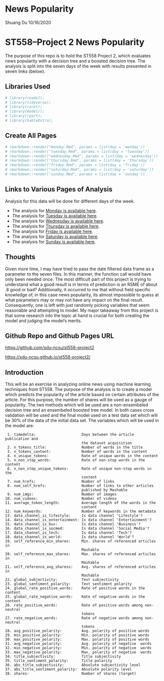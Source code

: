 News Popularity
================
Shuang Du
10/16/2020

# ST558–Project 2 News Popularity

The purpose of this repo is to hold the ST558 Project 2, which evaluates
news popularity with a decision tree and a boosted decision tree. The
analysis is split into the seven days of the week with results presented
in seven links (below).

## Libraries Used

``` r
# library(readxl);
# library(tidyverse);
# library(caret);
# library(modelr);
# library(rpart);
# library(kableExtra);
```

## Create All Pages

``` r
# rmarkdown::render("monday.Rmd", params = list(day = 'monday'))
# rmarkdown::render("tuesday.Rmd", params = list(day = 'tuesday'))
# rmarkdown::render("wednesday.Rmd", params = list(day = 'wednesday'))
# rmarkdown::render("thursday.Rmd", params = list(day = 'thursday'))
# rmarkdown::render("friday.Rmd", params = list(day = 'friday'))
# rmarkdown::render("saturday.Rmd", params = list(day = 'saturday'))
# rmarkdown::render("sunday.Rmd", params = list(day = 'sunday'))
```

## Links to Various Pages of Analysis

Analysis for this data will be done for different days of the week.

  - The analysis for [Monday is available here](monday.md).
  - The analysis for [Tuesday is available here](tuesday.md).
  - The analysis for [Wednesday is available here](wednesday.md).
  - The analysis for [Thursday is available here](thursday.md).
  - The analysis for [Friday is available here](friday.md).
  - The analysis for [Saturday is available here](saturday.md).
  - The analysis for [Sunday is available here](sunday.md).

## Thoughts

Given more time, I may have tried to pass the date filtered data frame
as a parameter to the seven files. In this manner, the function call
would have only been needed once. The most difficult part of this
project is trying to understand what a good result is in terms of
prediction is an RSME of about .8 good or bad? Additionally, it occurred
to me that without field specific knowledge of, in this case news
popularity, its almost impossible to guess at what parameters may or may
not have any impact on the final result. Consequently, one is left with
just randomly picking variables that seem reasonable and attempting to
model. My major takeaway from this project is that some research into
the topic at hand is crucial for both creating the model and judging the
model’s merits.

## Github Repo and Github Pages URL

<https://github.com/sdu-ncsu/st558-project2>

<https://sdu-ncsu.github.io/st558-project2/>

## Introduction

This will be an exercise in analyzing online news using machine learning
techniques from ST558. The purpose of the analysis is to create a model
which predicts the popularity of the article based on certain attributes
of the article. For this purpose, the number of shares will be used as a
gauge of popularity. The two methods which will be used are a
non-ensembeled decision tree and an ensembeled boosted tree model. In
both cases cross validation will be used and the final model used on a
test data set which will be 30% of the data of the initial data set. The
variables which will be used in the model are:

``` 
 1. timedelta:                     Days between the article publication and
                                   the dataset acquisition
 2. n_tokens_title:                Number of words in the title
 3. n_tokens_content:              Number of words in the content
 4. n_unique_tokens:               Rate of unique words in the content
 5. n_non_stop_words:              Rate of non-stop words in the content
 6. n_non_stop_unique_tokens:      Rate of unique non-stop words in the
                                   content
 7. num_hrefs:                     Number of links
 8. num_self_hrefs:                Number of links to other articles
                                   published by Mashable
 9. num_imgs:                      Number of images
10. num_videos:                    Number of videos
11. average_token_length:          Average length of the words in the
                                   content
12. num_keywords:                  Number of keywords in the metadata
13. data_channel_is_lifestyle:     Is data channel 'Lifestyle'?
14. data_channel_is_entertainment: Is data channel 'Entertainment'?
15. data_channel_is_bus:           Is data channel 'Business'?
16. data_channel_is_socmed:        Is data channel 'Social Media'?
17. data_channel_is_tech:          Is data channel 'Tech'?
18. data_channel_is_world:         Is data channel 'World'?
19. self_reference_min_shares:     Min. shares of referenced articles in
                                   Mashable
20. self_reference_max_shares:     Max. shares of referenced articles in
                                   Mashable
21. self_reference_avg_sharess:    Avg. shares of referenced articles in
                                   Mashable
22. global_subjectivity:           Text subjectivity
23. global_sentiment_polarity:     Text sentiment polarity
24. global_rate_positive_words:    Rate of positive words in the content
25. global_rate_negative_words:    Rate of negative words in the content
26. rate_positive_words:           Rate of positive words among non-neutral
                                   tokens
27. rate_negative_words:           Rate of negative words among non-neutral
                                   tokens
28. avg_positive_polarity:         Avg. polarity of positive words
29. min_positive_polarity:         Min. polarity of positive words
30. max_positive_polarity:         Max. polarity of positive words
31. avg_negative_polarity:         Avg. polarity of negative  words
32. min_negative_polarity:         Min. polarity of negative  words
33. max_negative_polarity:         Max. polarity of negative  words
34. title_subjectivity:            Title subjectivity
35. title_sentiment_polarity:      Title polarity
36. abs_title_subjectivity:        Absolute subjectivity level
37. abs_title_sentiment_polarity:  Absolute polarity level
38. shares:                        Number of shares (target)
```
